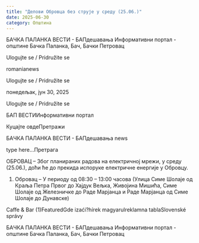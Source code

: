 ```yaml
---
title: "Делови Обровца без струје у среду (25.06.)"
date: 2025-06-30
category: Општина
---
```


БАЧКА ПАЛАНКА ВЕСТИ - БАПдешавања Информативни портал - општине Бачка Паланка, Бач, Бачки Петровац

Ulogujte se / Pridružite se

romanianews

Ulogujte se / Pridružite se

понедељак, јун 30, 2025

Ulogujte se / Pridružite se

БАП ВЕСТИИнформативни портал

Куцајте овдеПретражи

БАЧКА ПАЛАНКА ВЕСТИ - БАПдешавања news

type here...Претрага

ОБРОВАЦ – Због планираних радова на електричној мрежи, у среду (25.06.), доћи ће до прекида испоруке електричне енергије у Обровцу.

1. Обровац – У периоду од 08:30 – 13:00 часова
(Улица Симе Шолаје од Краља Петра Првог до Хајдук Вељка, Живојина Мишића,
Симе Шолаје од Железничке до Раде Марјанца и Раде Марјанца од Симе Шолаје до Дунавске)

Caffe & Bar (1)FeaturedGde izaći?hírek magyarulreklamna tablaSlovenské správy

БАЧКА ПАЛАНКА ВЕСТИ - БАПдешавања Информативни портал - општине Бачка Паланка, Бач, Бачки Петровац
